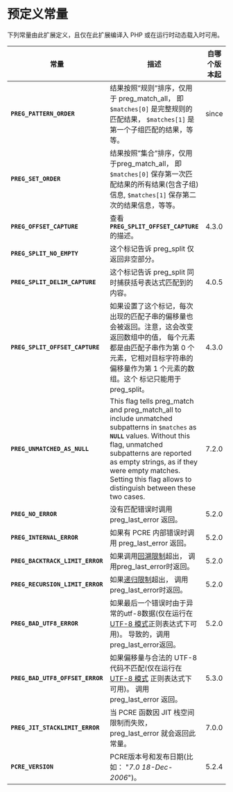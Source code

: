 预定义常量
==========

下列常量由此扩展定义，且仅在此扩展编译入 PHP 或在运行时动态载入时可用。

| 常量                             | 描述                                                                                                                                                                                                                                                                                                                                                      | 自哪个版本起 |
|----------------------------------|-----------------------------------------------------------------------------------------------------------------------------------------------------------------------------------------------------------------------------------------------------------------------------------------------------------------------------------------------------------|--------------|
| **`PREG_PATTERN_ORDER`**         | 结果按照”规则”排序，仅用于 <span class="function">preg\_match\_all</span>， 即 `$matches[0]` 是完整规则的匹配结果， `$matches[1]` 是第一个子组匹配的结果，等等。                                                                                                                                                                                          | since        |
| **`PREG_SET_ORDER`**             | 结果按照”集合”排序，仅用于<span class="function">preg\_match\_all</span>， 即 `$matches[0]` 保存第一次匹配结果的所有结果(包含子组)信息, `$matches[1]` 保存第二次的结果信息，等等。                                                                                                                                                                        |              |
| **`PREG_OFFSET_CAPTURE`**        | 查看 **`PREG_SPLIT_OFFSET_CAPTURE`** 的描述。                                                                                                                                                                                                                                                                                                             | 4.3.0        |
| **`PREG_SPLIT_NO_EMPTY`**        | 这个标记告诉 <span class="function">preg\_split</span> 仅返回非空部分。                                                                                                                                                                                                                                                                                   |              |
| **`PREG_SPLIT_DELIM_CAPTURE`**   | 这个标记告诉 <span class="function">preg\_split</span> 同时捕获括号表达式匹配到的内容。                                                                                                                                                                                                                                                                   | 4.0.5        |
| **`PREG_SPLIT_OFFSET_CAPTURE`**  | 如果设置了这个标记，每次出现的匹配子串的偏移量也会被返回。注意，这会改变返回数组中的值， 每个元素都是由匹配子串作为第 0 个元素，它相对目标字符串的偏移量作为第 1 个元素的数组。这个 标记只能用于 <span class="function">preg\_split</span>。                                                                                                              | 4.3.0        |
| **`PREG_UNMATCHED_AS_NULL`**     | This flag tells <span class="function">preg\_match</span> and <span class="function">preg\_match\_all</span> to include unmatched subpatterns in `$matches` as **`NULL`** values. Without this flag, unmatched subpatterns are reported as empty strings, as if they were empty matches. Setting this flag allows to distinguish between these two cases. | 7.2.0        |
| **`PREG_NO_ERROR`**              | 没有匹配错误时调用 <span class="function">preg\_last\_error</span> 返回。                                                                                                                                                                                                                                                                                 | 5.2.0        |
| **`PREG_INTERNAL_ERROR`**        | 如果有 PCRE 内部错误时调用 <span class="function">preg\_last\_error</span> 返回。                                                                                                                                                                                                                                                                         | 5.2.0        |
| **`PREG_BACKTRACK_LIMIT_ERROR`** | 如果调用<a href="/pcre/setup.html#" class="link">回溯限制</a>超出， 调用<span class="function">preg\_last\_error</span>时返回。                                                                                                                                                                                                                           | 5.2.0        |
| **`PREG_RECURSION_LIMIT_ERROR`** | 如果<a href="/pcre/setup.html#" class="link">递归限制</a>超出， 调用<span class="function">preg\_last\_error</span>时返回。                                                                                                                                                                                                                               | 5.2.0        |
| **`PREG_BAD_UTF8_ERROR`**        | 如果最后一个错误时由于异常的utf-8数据(仅在运行在 <a href="/pcre/pattern.html#正则表达式模式中可用的模式修饰符" class="link">UTF-8 模式</a>正则表达式下可用)。 导致的，调用<span class="function">preg\_last\_error</span>返回。                                                                                                                           | 5.2.0        |
| **`PREG_BAD_UTF8_OFFSET_ERROR`** | 如果偏移量与合法的 UTF-8 代码不匹配(仅在运行在 <a href="/pcre/pattern.html#正则表达式模式中可用的模式修饰符" class="link">UTF-8 模式</a> 正则表达式下可用)。 调用 <span class="function">preg\_last\_error</span> 返回。                                                                                                                                  | 5.3.0        |
| **`PREG_JIT_STACKLIMIT_ERROR`**  | 当 PCRE 函数因 JIT 栈空间限制而失败，<span class="function">preg\_last\_error</span> 就会返回此常量。                                                                                                                                                                                                                                                     | 7.0.0        |
| **`PCRE_VERSION`**               | PCRE版本号和发布日期(比如： "*7.0 18-Dec-2006*")。                                                                                                                                                                                                                                                                                                        | 5.2.4        |
